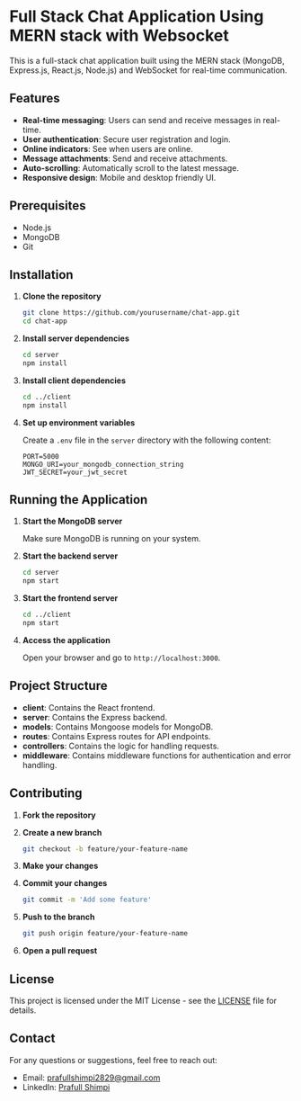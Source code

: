 # Full Stack Chat Application Using MERN stack with Websocket

This is a full-stack chat application built using the MERN stack (MongoDB, Express.js, React.js, Node.js) and WebSocket for real-time communication.

## Features

- **Real-time messaging**: Users can send and receive messages in real-time.
- **User authentication**: Secure user registration and login.
- **Online indicators**: See when users are online.
- **Message attachments**: Send and receive attachments.
- **Auto-scrolling**: Automatically scroll to the latest message.
- **Responsive design**: Mobile and desktop friendly UI.

## Prerequisites

- Node.js
- MongoDB
- Git

## Installation

1. **Clone the repository**

    ```bash
    git clone https://github.com/yourusername/chat-app.git
    cd chat-app
    ```

2. **Install server dependencies**

    ```bash
    cd server
    npm install
    ```

3. **Install client dependencies**

    ```bash
    cd ../client
    npm install
    ```

4. **Set up environment variables**

    Create a `.env` file in the `server` directory with the following content:

    ```env
    PORT=5000
    MONGO_URI=your_mongodb_connection_string
    JWT_SECRET=your_jwt_secret
    ```

## Running the Application

1. **Start the MongoDB server**

    Make sure MongoDB is running on your system.

2. **Start the backend server**

    ```bash
    cd server
    npm start
    ```

3. **Start the frontend server**

    ```bash
    cd ../client
    npm start
    ```

4. **Access the application**

    Open your browser and go to `http://localhost:3000`.

## Project Structure

- **client**: Contains the React frontend.
- **server**: Contains the Express backend.
- **models**: Contains Mongoose models for MongoDB.
- **routes**: Contains Express routes for API endpoints.
- **controllers**: Contains the logic for handling requests.
- **middleware**: Contains middleware functions for authentication and error handling.

## Contributing

1. **Fork the repository**
2. **Create a new branch**

    ```bash
    git checkout -b feature/your-feature-name
    ```

3. **Make your changes**
4. **Commit your changes**

    ```bash
    git commit -m 'Add some feature'
    ```

5. **Push to the branch**

    ```bash
    git push origin feature/your-feature-name
    ```

6. **Open a pull request**

## License

This project is licensed under the MIT License - see the [LICENSE](LICENSE) file for details.

## Contact

For any questions or suggestions, feel free to reach out:

- Email: prafullshimpi2829@gmail.com
- LinkedIn: [Prafull Shimpi](https://www.linkedin.com/in/prafull-shimpi-475571228/)
